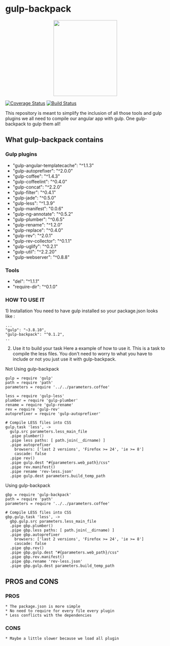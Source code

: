 <h1>gulp-backpack</h1>
<p align="center">
  <a href="http://gulpjs.com">
    <img height="239" width="200" src="http://pixabay.com/static/uploads/photo/2012/04/12/11/42/backpack-29635_640.png">
  </a>
</p>

<a href='https://coveralls.io/r/MaximeThoonsen/gulp-backpack?branch=master'><img src='https://coveralls.io/repos/MaximeThoonsen/gulp-backpack/badge.svg?branch=master' alt='Coverage Status' /></a>
<a href='https://travis-ci.org/MaximeThoonsen/gulp-backpack'><img src='https://travis-ci.org/MaximeThoonsen/gulp-backpack.svg' alt='Build Status' /></a>

This repository is meant to simplify the inclusion of all those tools and gulp plugins
we all need to compile our angular app with gulp. One gulp-backpack to gulp them all!

<h2>What gulp-backpack contains</h2>
<h3>Gulp plugins</h3>

* "gulp-angular-templatecache": "^1.1.3"
* "gulp-autoprefixer": "^2.0.0"
* "gulp-coffee": "^1.4.3"
* "gulp-coffeelint": "^0.4.0"
* "gulp-concat": "^2.2.0"
* "gulp-filter": "^0.4.1"
* "gulp-jade": "^0.5.0"
* "gulp-less": "^1.3.9"
* "gulp-manifest": "0.0.6"
* "gulp-ng-annotate": "^0.5.2"
* "gulp-plumber": "^0.6.5"
* "gulp-rename": "^1.2.0"
* "gulp-replace": "^0.4.0"
* "gulp-rev": "^2.0.1"
* "gulp-rev-collector": "^0.1.1"
* "gulp-uglify": "^0.2.1"
* "gulp-util": "^2.2.20"
* "gulp-webserver": "^0.8.8"

<h3> Tools</h3>

* "del": "^1.1.1"
* "require-dir": "^0.1.0"

<h3> HOW TO USE IT</h3>
1) Installation
You need to have gulp installed so your package.json looks like :

    ...
    "gulp": "~3.8.10",
    "gulp-backpack": "^0.1.2",
    ..

2) Use it to build your task
Here a example of how to use it. This is a task to compile the less files.
You don't need to worry to what you have to include or not you just use it with
gulp-backpack.

Not Using gulp-backpack

    gulp = require 'gulp'
    path = require 'path'
    parameters = require '../../parameters.coffee'

    less = require 'gulp-less'
    plumber = require 'gulp-plumber'
    rename = require 'gulp-rename'
    rev = require 'gulp-rev'
    autoprefixer = require 'gulp-autoprefixer'

    # Compile LESS files into CSS
    gulp.task 'less', ->
      gulp.src parameters.less_main_file
      .pipe plumber()
      .pipe less paths: [ path.join(__dirname) ]
      .pipe autoprefixer
        browsers: ['last 2 versions', 'Firefox >= 24', 'ie >= 8']
        cascade: false
      .pipe rev()
      .pipe gulp.dest "#{parameters.web_path}/css"
      .pipe rev.manifest()
      .pipe rename 'rev-less.json'
      .pipe gulp.dest parameters.build_temp_path

Using gulp-backpack

    gbp = require 'gulp-backpack'
    path = require 'path'
    parameters = require '../../parameters.coffee'

    # Compile LESS files into CSS
    gbp.gulp.task 'less', ->
      gbp.gulp.src parameters.less_main_file
      .pipe gbp.plumber()
      .pipe gbp.less paths: [ path.join(__dirname) ]
      .pipe gbp.autoprefixer
        browsers: ['last 2 versions', 'Firefox >= 24', 'ie >= 8']
        cascade: false
      .pipe gbp.rev()
      .pipe gbp.gulp.dest "#{parameters.web_path}/css"
      .pipe gbp.rev.manifest()
      .pipe gbp.rename 'rev-less.json'
      .pipe gbp.gulp.dest parameters.build_temp_path

<h2>PROS and CONS</h2>

<h3>PROS</h3>

    * The package.json is more simple
    * No need to require for every file every plugin
    * Less conflicts with the dependencies

<h3>CONS</h3>

    * Maybe a little slower because we load all plugin
